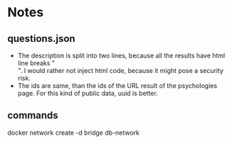 # Notes

## questions.json
 - The description is split into two lines, because all the 
results have html line breaks "<br/>". I would rather not inject html code, because it might pose a security risk.
 - The ids are same, than the ids of the URL result of the psychologies page. For this kind of public data, uuid is better.


 ## commands

 docker network create -d bridge db-network
